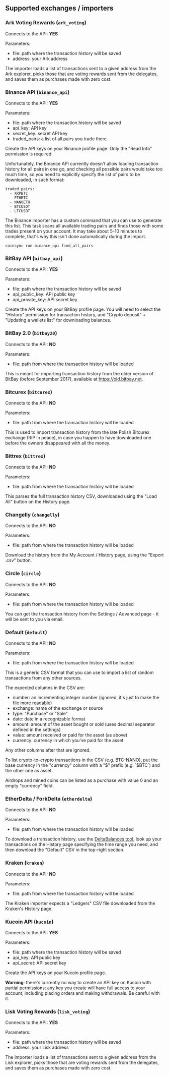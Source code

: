 ## Supported exchanges / importers

### Ark Voting Rewards (`ark_voting`)

Connects to the API: **YES**

Parameters:

- file: path where the transaction history will be saved
- address: your Ark address

The importer loads a list of transactions sent to a given address from the Ark explorer, picks those that are voting rewards sent from the delegates, and saves them as purchases made with zero cost.

### Binance API (`binance_api`)

Connects to the API: **YES**

Parameters:

- file: path where the transaction history will be saved
- api_key: API key
- secret_key: secret API key
- traded_pairs: a list of all pairs you trade there

Create the API keys on your Binance profile page. Only the "Read Info" permission is required.

Unfortunately, the Binance API currently doesn't allow loading transaction history for all pairs in one go, and checking all possible pairs would take too much time, so you need to explicitly specify the list of pairs to be downloaded, in such format:

```
traded_pairs:
  - XRPBTC
  - ETHBTC
  - NANOETH
  - BTCUSDT
  - LTCUSDT
```

The Binance importer has a custom command that you can use to generate this list. This task scans all available trading pairs and finds those with some trades present on your account. It may take about 5-10 minutes to complete, that's why this isn't done automatically during the import.

```
coinsync run binance_api find_all_pairs
```


### BitBay API (`bitbay_api`)

Connects to the API: **YES**

Parameters:

- file: path where the transaction history will be saved
- api_public_key: API public key
- api_private_key: API secret key

Create the API keys on your BitBay profile page. You will need to select the "History" permission for transaction history, and "Crypto deposit" + "Updating a wallets list" for downloading balances.

### BitBay 2.0 (`bitbay20`)

Connects to the API: **NO**

Parameters:

- file: path from where the transaction history will be loaded

This is meant for importing transaction history from the older version of BitBay (before September 2017), available at <https://old.bitbay.net>.

### Bitcurex (`bitcurex`)

Connects to the API: **NO**

Parameters:

- file: path from where the transaction history will be loaded

This is used to import transaction history from the late Polish Bitcurex exchange (RIP in peace), in case you happen to have downloaded one before the owners disappeared with all the money.

### Bittrex (`bittrex`)

Connects to the API: **NO**

Parameters:

- file: path from where the transaction history will be loaded

This parses the full transaction history CSV, downloaded using the "Load All" button on the History page.

### Changelly (`changelly`)

Connects to the API: **NO**

Parameters:

- file: path from where the transaction history will be loaded

Download the history from the My Account / History page, using the "Export .csv" button.

### Circle (`circle`)

Connects to the API: **NO**

Parameters:

- file: path from where the transaction history will be loaded

You can get the transaction history from the Settings / Advanced page - it will be sent to you via email.

### Default (`default`)

Connects to the API: **NO**

Parameters:

- file: path from where the transaction history will be loaded

This is a generic CSV format that you can use to import a list of random transactions from any other sources.

The expected columns in the CSV are:

- number: an incrementing integer number (ignored, it's just to make the file more readable)
- exchange: name of the exchange or source
- type: "Purchase" or "Sale"
- date: date in a recognizable format
- amount: amount of the asset bought or sold (uses decimal separator defined in the settings)
- value: amount received or paid for the asset (as above)
- currency: currency in which you've paid for the asset

Any other columns after that are ignored.

To list crypto-to-crypto transactions in the CSV (e.g. BTC-NANO), put the base currency in the "currency" column with a "$" prefix (e.g. `$BTC`) and the other one as asset.

Airdrops and mined coins can be listed as a purchase with value 0 and an empty "currency" field.

### EtherDelta / ForkDelta (`etherdelta`)

Connects to the API: **NO**

Parameters:

- file: path from where the transaction history will be loaded

To download a transaction history, use the [DeltaBalances tool](https://deltabalances.github.io), look up your transactions on the History page specifying the time range you need, and then download the "Default" CSV in the top-right section.

### Kraken (`kraken`)

Connects to the API: **NO**

Parameters:

- file: path from where the transaction history will be loaded

The Kraken importer expects a "Ledgers" CSV file downloaded from the Kraken's History page.

### Kucoin API (`kucoin`)

Connects to the API: **YES**

Parameters:

- file: path where the transaction history will be saved
- api_key: API public key
- api_secret: API secret key

Create the API keys on your Kucoin profile page.

**Warning**: there's currently no way to create an API key on Kucoin with partial permissions; any key you create will have full access to your account, including placing orders and making withdrawals. Be careful with it.

### Lisk Voting Rewards (`lisk_voting`)

Connects to the API: **YES**

Parameters:

- file: path where the transaction history will be saved
- address: your Lisk address

The importer loads a list of transactions sent to a given address from the Lisk explorer, picks those that are voting rewards sent from the delegates, and saves them as purchases made with zero cost.
